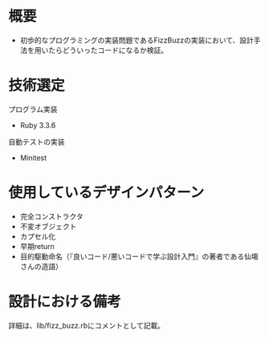 # 概要
- 初歩的なプログラミングの実装問題であるFizzBuzzの実装において、設計手法を用いたらどういったコードになるか検証。

# 技術選定
プログラム実装
- Ruby 3.3.6

自動テストの実装
- Minitest

# 使用しているデザインパターン
- 完全コンストラクタ
- 不変オブジェクト
- カプセル化
- 早期return
- 目的駆動命名（『良いコード/悪いコードで学ぶ設計入門』の著者である仙塲さんの造語）

# 設計における備考
詳細は、lib/fizz_buzz.rbにコメントとして記載。
